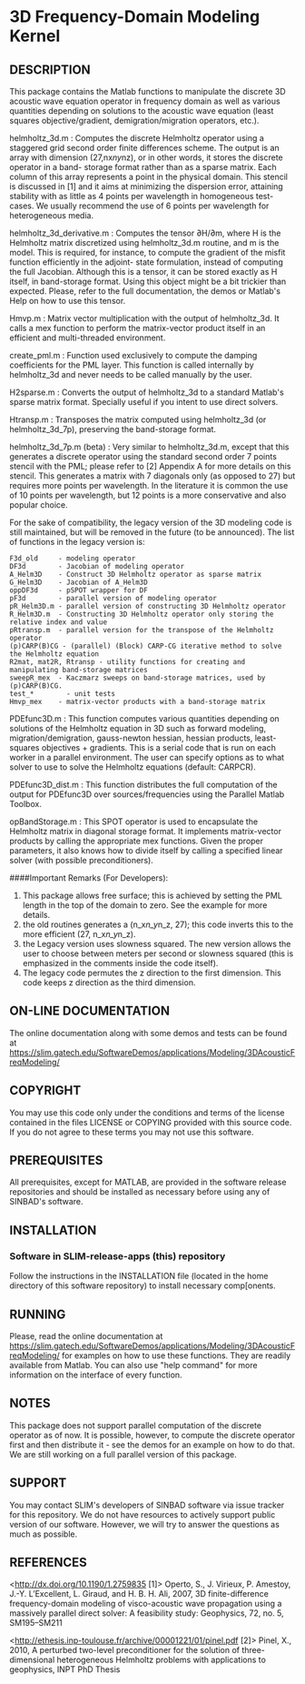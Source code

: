 # 3D Frequency-Domain Modeling Kernel
##  DESCRIPTION
 This package contains the Matlab functions to manipulate the discrete 3D 
 acoustic wave equation operator in frequency domain as well as various quantities 
 depending on solutions to the acoustic wave equation (least squares objective/gradient,
 demigration/migration operators, etc.).
    
helmholtz_3d.m
: Computes the discrete Helmholtz operator using a staggered grid second order
  finite differences scheme. The output is an array with  dimension 
  (27,nx*ny*nz), or in other words, it stores the discrete operator in a band-
  storage format rather than as a sparse matrix. Each column of this array 
  represents a point in the physical domain.
  This stencil is discussed in [1] and it aims at minimizing the 
  dispersion error, attaining stability with as little as 4 points per 
  wavelength in homogeneous test-cases. We usually recommend the use of 6 points
  per wavelength for heterogeneous media.

helmholtz_3d_derivative.m
: Computes the tensor ∂H/∂m, where H is the Helmholtz matrix discretized using 
  helmholtz_3d.m routine, and m is the model. This is required, for instance,
  to compute the gradient of the misfit function efficiently in the adjoint-
  state formulation, instead of computing the full Jacobian. Although this is a
  tensor, it can be stored exactly as H itself, in band-storage format. Using
  this object might be a bit trickier than expected. Please, refer to the full
  documentation, the demos or Matlab's Help on how to use this tensor.
  
Hmvp.m
: Matrix vector multiplication with the output of helmholtz_3d. It calls a mex
  function to perform the matrix-vector product itself in an efficient and 
  multi-threaded environment.

create_pml.m
: Function used exclusively to compute the damping coefficients for the PML 
  layer. This function is called internally by helmholtz_3d and never needs to 
  be called manually by the user.

H2sparse.m
: Converts the output of helmholtz_3d to a standard Matlab's sparse matrix 
  format. Specially useful if you intent to use direct solvers.

Htransp.m
: Transposes the matrix computed using helmholtz_3d (or helmholtz_3d_7p), 
  preserving the band-storage format.
  
helmholtz_3d_7p.m (beta)
: Very similar to helmholtz_3d.m, except that this generates a discrete 
  operator using the standard second order 7 points stencil with the PML; 
  please refer to [2] Appendix A for more details on this stencil. 
  This generates a  matrix with 7 diagonals only (as opposed to 27) but 
  requires more points per  wavelength. In the literature it is common the use 
  of 10 points per wavelength, but 12 points is a more conservative and also 
  popular choice. 
  
 For the sake of compatibility, the legacy version of the 3D modeling code is 
 still maintained, but will be removed in the future (to be announced). The
 list of functions in the legacy version is:
 
    F3d_old     - modeling operator
    DF3d        - Jacobian of modeling operator
    A_Helm3D    - Construct 3D Helmholtz operator as sparse matrix
    G_Helm3D    - Jacobian of A_Helm3D
    oppDF3d     - pSPOT wrapper for DF
    pF3d        - parallel version of modeling operator
    pR_Helm3D.m - parallel version of constructing 3D Helmholtz operator
    R_Helm3D.m  - Constructing 3D Helmholtz operator only storing the relative index and value
    pRtransp.m  - parallel version for the transpose of the Helmholtz operator
    (p)CARP(B)CG - (parallel) (Block) CARP-CG iterative method to solve the Helmholtz equation
    R2mat, mat2R, Rtransp - utility functions for creating and manipulating band-storage matrices
    sweepR_mex  - Kaczmarz sweeps on band-storage matrices, used by (p)CARP(B)CG.
    test_*        - unit tests
    Hmvp_mex    - matrix-vector products with a band-storage matrix

PDEfunc3D.m 
: This function computes various quantities depending on solutions of the Helmholtz equation in 3D such as forward modeling, migration/demigration, gauss-newton hessian, hessian products, least-squares objectives + gradients. This is a serial code that is run on each worker in a parallel environment. The user can specify options as to what solver to use to solve the Helmholtz equations (default: CARPCR). 

PDEfunc3D_dist.m
: This function distributes the full computation of the output for PDEfunc3D over sources/frequencies using the Parallel Matlab Toolbox. 

opBandStorage.m
: This SPOT operator is used to encapsulate the Helmholtz matrix in diagonal storage format. It implements matrix-vector products by calling the appropriate mex functions. Given the proper parameters, it also knows how to divide itself by calling a specified linear solver (with possible preconditioners). 

####Important Remarks (For Developers):

1. This package allows free surface; this is achieved by setting the PML length 
   in the top of the domain to zero. See the example for more details.
2. the old routines generates a (n_x*n_y*n_z, 27); this code inverts this to the
   more efficient (27, n_x*n_y*n_z).
3. the Legacy version uses slowness squared. The new version allows the user to 
   choose between meters per second or slowness squared (this is emphasized in 
   the comments inside the code itself).
4. The legacy code permutes the z direction to the first dimension. This code 
   keeps z direction as the third dimension.

##  ON-LINE DOCUMENTATION
 The online documentation along with some demos and tests can be found at
 <https://slim.gatech.edu/SoftwareDemos/applications/Modeling/3DAcousticFreqModeling/>

##  COPYRIGHT
 You may use this code only under the conditions and terms of the
 license contained in the files LICENSE or COPYING provided with this
 source code. If you do not agree to these terms you may not use this
 software.

##  PREREQUISITES
 All prerequisites, except for MATLAB, are provided in the software
 release repositories and should be installed as necessary before using
 any of SINBAD's software.

##  INSTALLATION
###  Software in SLIM-release-apps (this) repository
 Follow the instructions in the INSTALLATION file (located in the home
 directory of this software repository) to install necessary
 comp[onents.

##  RUNNING
 Please, read the online documentation at
 <https://slim.gatech.edu/SoftwareDemos/applications/Modeling/3DAcousticFreqModeling/>
 for examples on how to use these functions. They are readily available from
 Matlab. You can also use "help command" for more information on the
 interface of every function. 

## NOTES
This package does not support parallel computation of the discrete operator as 
of now. It is possible, however, to compute the discrete operator first and then 
distribute it - see the demos for an example on how to do that. We are still
working on a full parallel version of this package.

##  SUPPORT
 You may contact SLIM's developers of SINBAD software via issue tracker for this repository. We do not have resources to actively support public version of our software. However, we will try to answer the questions as much as possible.

##  REFERENCES
 <http://dx.doi.org/10.1190/1.2759835 [1]> Operto, S., J. Virieux, P. Amestoy, 
 J.-Y. L’Excellent, L. Giraud, and H. B. H. Ali, 2007, 3D finite-difference 
 frequency-domain modeling of visco-acoustic wave propagation using a 
 massively parallel direct solver: A feasibility study: Geophysics, 72, no. 5, 
 SM195–SM211
 
 <http://ethesis.inp-toulouse.fr/archive/00001221/01/pinel.pdf [2]> Pinel, X.,
 2010, A perturbed two-level preconditioner for the solution of 
 three- dimensional heterogeneous Helmholtz problems with applications to 
 geophysics, INPT PhD Thesis
